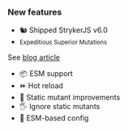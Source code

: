 ### New features

- 🐿 Shipped StrykerJS v6.0
- <small>Expeditious Superior Mutations</small>

<!-- .element class="no-list" -->

See [blog article](https://stryker-mutator.io/blog/stryker-js-v6-expeditious-superior-mutations/) <!-- .element target="_blank" -->

- 📦 ESM support
- ⏩ Hot reload
- 🗿 Static mutant improvements
- 🖐 Ignore static mutants
- 📃 ESM-based config

<!-- .element class="no-list" -->
